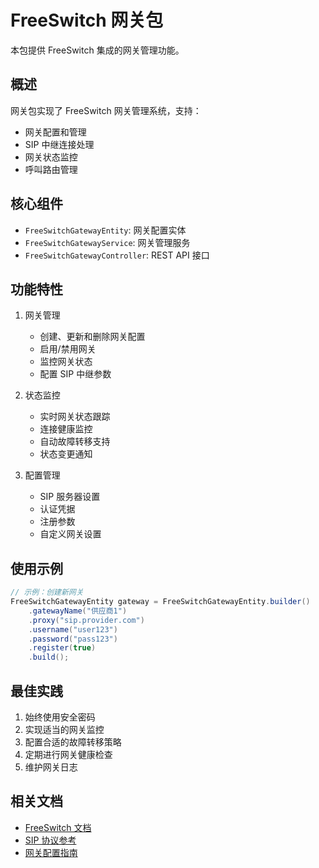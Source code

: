 # FreeSwitch 网关包

本包提供 FreeSwitch 集成的网关管理功能。

## 概述

网关包实现了 FreeSwitch 网关管理系统，支持：

- 网关配置和管理
- SIP 中继连接处理
- 网关状态监控
- 呼叫路由管理

## 核心组件

- `FreeSwitchGatewayEntity`: 网关配置实体
- `FreeSwitchGatewayService`: 网关管理服务
- `FreeSwitchGatewayController`: REST API 接口

## 功能特性

1. 网关管理
   - 创建、更新和删除网关配置
   - 启用/禁用网关
   - 监控网关状态
   - 配置 SIP 中继参数

2. 状态监控
   - 实时网关状态跟踪
   - 连接健康监控
   - 自动故障转移支持
   - 状态变更通知

3. 配置管理
   - SIP 服务器设置
   - 认证凭据
   - 注册参数
   - 自定义网关设置

## 使用示例

```java
// 示例：创建新网关
FreeSwitchGatewayEntity gateway = FreeSwitchGatewayEntity.builder()
    .gatewayName("供应商1")
    .proxy("sip.provider.com")
    .username("user123")
    .password("pass123")
    .register(true)
    .build();
```

## 最佳实践

1. 始终使用安全密码
2. 实现适当的网关监控
3. 配置合适的故障转移策略
4. 定期进行网关健康检查
5. 维护网关日志

## 相关文档

- [FreeSwitch 文档](https://freeswitch.org/confluence/display/FREESWITCH/FreeSWITCH+Documentation)
- [SIP 协议参考](https://tools.ietf.org/html/rfc3261)
- [网关配置指南](https://freeswitch.org/confluence/display/FREESWITCH/Gateways)
